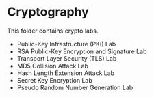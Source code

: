 # Cryptography 

This folder contains crypto labs.

- Public-Key Infrastructure (PKI) Lab
- RSA Public-Key Encryption and Signature Lab
- Transport Layer Security (TLS) Lab
- MD5 Collision Attack Lab
- Hash Length Extension Attack Lab
- Secret Key Encryption Lab
- Pseudo Random Number Generation Lab
